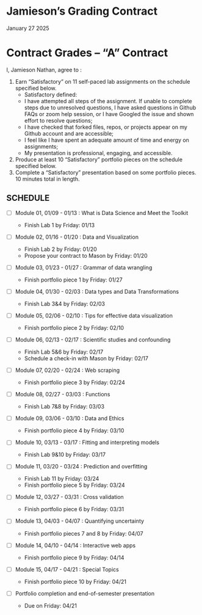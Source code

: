 Jamieson’s Grading Contract
================
January 27 2025

<!-- This contract is adapted from Annie Somerville's contract https://github.com/anniehsom -->

# Contract Grades – “A” Contract

I, Jamieson Nathan, agree to :

1)  Earn “Satisfactory” on 11 self-paced lab assignments on the schedule
    specified below.
    - Satisfactory defined:
    - I have attempted all steps of the assignment. If unable to
      complete steps due to unresolved questions, I have asked questions
      in Github FAQs or zoom help session, or I have Googled the issue
      and shown effort to resolve questions;
    - I have checked that forked files, repos, or projects appear on my
      Github account and are accessible;
    - I feel like I have spent an adequate amount of time and energy on
      assignments;
    - My presentation is professional, engaging, and accessible.
2)  Produce at least 10 “Satisfactory” portfolio pieces on the schedule
    specified below.
3)  Complete a “Satisfactory” presentation based on some portfolio
    pieces. 10 minutes total in length.

## SCHEDULE

- [ ] Module 01, 01/09 - 01/13 : What is Data Science and Meet the
  Toolkit

  - Finish Lab 1 by Friday: 01/13

- [ ] Module 02, 01/16 - 01/20 : Data and Visualization

  - Finish Lab 2 by Friday: 01/20
  - Propose your contract to Mason by Friday: 01/20

- [ ] Module 03, 01/23 - 01/27 : Grammar of data wrangling

  - Finish portfolio piece 1 by Friday: 01/27

- [ ] Module 04, 01/30 - 02/03 : Data types and Data Transformations

  - Finish Lab 3&4 by Friday: 02/03

- [ ] Module 05, 02/06 - 02/10 : Tips for effective data visualization

  - Finish portfolio piece 2 by Friday: 02/10

- [ ] Module 06, 02/13 - 02/17 : Scientific studies and confounding

  - Finish Lab 5&6 by Friday: 02/17
  - Schedule a check-in with Mason by Friday: 02/17

- [ ] Module 07, 02/20 - 02/24 : Web scraping

  - Finish portfolio piece 3 by Friday: 02/24

- [ ] Module 08, 02/27 - 03/03 : Functions

  - Finish Lab 7&8 by Friday: 03/03

- [ ] Module 09, 03/06 - 03/10 : Data and Ethics

  - Finish portfolio piece 4 by Friday: 03/10

- [ ] Module 10, 03/13 - 03/17 : Fitting and interpreting models

  - Finish Lab 9&10 by Friday: 03/17

- [ ] Module 11, 03/20 - 03/24 : Prediction and overfitting

  - Finish Lab 11 by Friday: 03/24
  - Finish portfolio piece 5 by Friday: 03/24

- [ ] Module 12, 03/27 - 03/31 : Cross validation

  - Finish portfolio piece 6 by Friday: 03/31

- [ ] Module 13, 04/03 - 04/07 : Quantifying uncertainty

  - Finish portfolio pieces 7 and 8 by Friday: 04/07

- [ ] Module 14, 04/10 - 04/14 : Interactive web apps

  - Finish portfolio piece 9 by Friday: 04/14

- [ ] Module 15, 04/17 - 04/21 : Special Topics

  - Finish portfolio piece 10 by Friday: 04/21

- [ ] Portfolio completion and end-of-semester presentation

  - Due on Friday: 04/21
